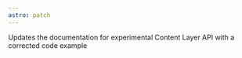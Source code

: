 ```yaml
---
astro: patch
---
```


Updates the documentation for experimental Content Layer API with a corrected code example
